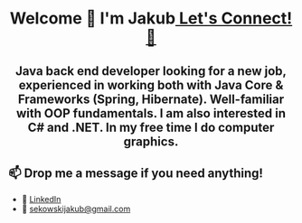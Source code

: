 <h1 align="center"> Welcome 👋 I'm Jakub<a href="https://www.linkedin.com/in/jakub-sękowski-6296b9330/"> Let's Connect! 💬</a> </h1>

<h2 align="center">
 Java back end developer looking for a new job, experienced in working both with Java Core & Frameworks (Spring, Hibernate).
 Well-familiar with OOP fundamentals. 
 I am also interested in C# and .NET.
 In my free time I do computer graphics.
 <br>
</h2>

## 📫 Drop me a message if you need anything!

- 💼 [LinkedIn]([https://www.linkedin.com/in/kukulakacper/](https://www.linkedin.com/in/jakub-sękowski-6296b9330/))
- 📧 sekowskijakub@gmail.com
<!--
**QbaSekowski/QbaSekowski** is a ✨ _special_ ✨ repository because its `README.md` (this file) appears on your GitHub profile.

Here are some ideas to get you started:

- 🔭 I’m currently working on ...
- 🌱 I’m currently learning ...
- 👯 I’m looking to collaborate on ...
- 🤔 I’m looking for help with ...
- 💬 Ask me about ...
- 📫 How to reach me: ...
- 😄 Pronouns: ...
- ⚡ Fun fact: ...
-->
